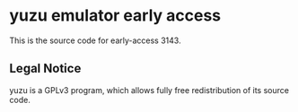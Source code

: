 yuzu emulator early access
=============

This is the source code for early-access 3143.

## Legal Notice

yuzu is a GPLv3 program, which allows fully free redistribution of its source code.